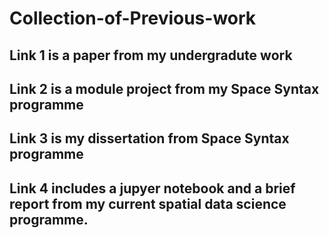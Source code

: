 # Collection-of-Previous-work
## Link 1 is a paper from my undergradute work
## Link 2 is a module project from my Space Syntax programme
## Link 3 is my dissertation from Space Syntax programme
## Link 4 includes a jupyer notebook and a brief report from my current spatial data science programme.
